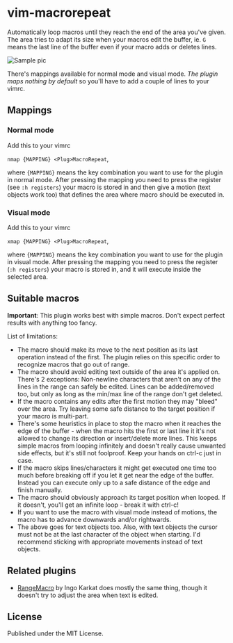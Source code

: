 # vim-macrorepeat

Automatically loop macros until they reach the end of the area you've given. The area tries to adapt its size when your macros edit the buffer, ie. `G` means the last line of the buffer even if your macro adds or deletes lines.

![Sample pic](/../resources/1.gif?raw=true "example animation")

There's mappings available for normal mode and visual mode. *The plugin maps nothing by default* so you'll have to add a couple of lines to your vimrc.


## Mappings

### Normal mode

Add this to your vimrc

`nmap {MAPPING} <Plug>MacroRepeat`,

where `{MAPPING}` means the key combination you want to use for the plugin in normal mode. After pressing the mapping you need to press the register (see `:h registers`) your macro is stored in and then give a motion (text objects work too) that defines the area where macro should be executed in.

### Visual mode

Add this to your vimrc

`xmap {MAPPING} <Plug>MacroRepeat`,

where `{MAPPING}` means the key combination you want to use for the plugin in visual mode. After pressing the mapping you need to press the register (`:h registers`) your macro is stored in, and it will execute inside the selected area.


## Suitable macros

**Important**: This plugin works best with simple macros. Don't expect perfect results with anything too fancy.

List of limitations:

* The macro should make its move to the next position as its last operation instead of the first. The plugin relies on this specific order to recognize macros that go out of range.
* The macro should avoid editing text outside of the area it's applied on. There's 2 exceptions: Non-newline characters that aren't on any of the lines in the range can safely be edited. Lines can be added/removed too, but only as long as the min/max line of the range don't get deleted.
* If the macro contains any edits after the first motion they may "bleed" over the area. Try leaving some safe distance to the target position if your macro is multi-part.
* There's some heuristics in place to stop the macro when it reaches the edge of the buffer - when the macro hits the first or last line it it's not allowed to change its direction or insert/delete more lines. This keeps simple macros from looping infinitely and doesn't really cause unwanted side effects, but it's still not foolproof. Keep your hands on ctrl-c just in case.
* If the macro skips lines/characters it might get executed one time too much before breaking off if you let it get near the edge of the buffer. Instead you can execute only up to a safe distance of the edge and finish manually.
* The macro should obviously approach its target position when looped. If it doesn't, you'll get an infinite loop - break it with ctrl-c!
* If you want to use the macro with visual mode instead of motions, the macro has to advance downwards and/or rightwards.
* The above goes for text objects too. Also, with text objects the cursor must not be at the last character of the object when starting. I'd recommend sticking with appropriate movements instead of text objects.


## Related plugins

* [RangeMacro](http://www.vim.org/scripts/script.php?script_id=3271 "RangeMacro") by Ingo Karkat does mostly the same thing, though it doesn't try to adjust the area when text is edited.


## License

Published under the MIT License.
